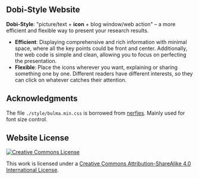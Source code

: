 ## Dobi-Style Website

**Dobi-Style**: "picture/text + **icon** + blog window/web action" – a more efficient and flexible way to present your research results.

- **Efficient**: Displaying comprehensive and rich information with minimal space, where all the key points could be front and center. Additionally, the web code is simple and clean, allowing you to focus on perfecting the presentation.
- **Flexible**: Place the icons wherever you want, explaining or sharing something one by one. Different readers have different interests, so they can click on whatever catches their attention.

## Acknowledgments
The file `./style/bulma.min.css` is borrowed from <a href="https://github.com/nerfies/nerfies.github.io">nerfies</a>. Mainly used for font size control.

## Website License

<a rel="license" href="http://creativecommons.org/licenses/by-sa/4.0/"><img alt="Creative Commons License" style="border-width:0" src="https://i.creativecommons.org/l/by-sa/4.0/88x31.png" /></a>

This work is licensed under a <a rel="license" href="http://creativecommons.org/licenses/by-sa/4.0/">Creative Commons Attribution-ShareAlike 4.0 International License</a>.
